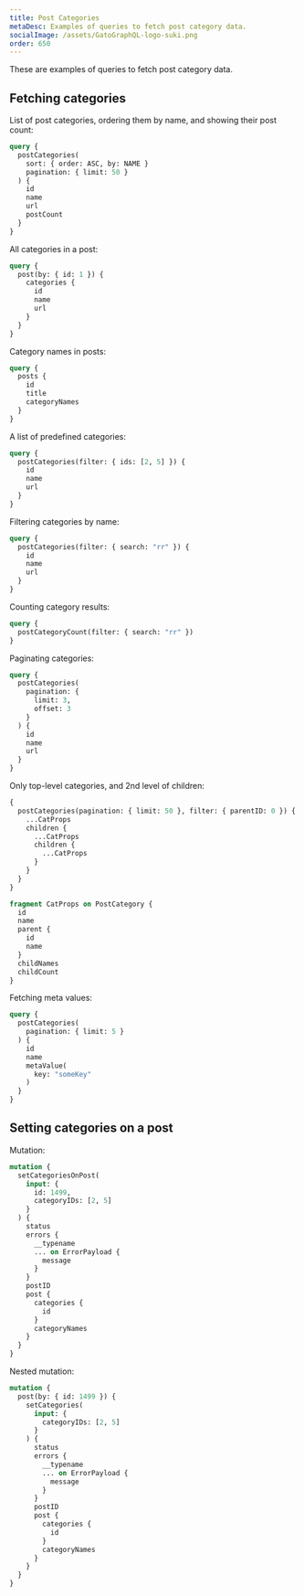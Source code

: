 ```yaml
---
title: Post Categories
metaDesc: Examples of queries to fetch post category data.
socialImage: /assets/GatoGraphQL-logo-suki.png
order: 650
---
```


These are examples of queries to fetch post category data.

## Fetching categories

List of post categories, ordering them by name, and showing their post count:

```graphql
query {
  postCategories(
    sort: { order: ASC, by: NAME }
    pagination: { limit: 50 }
  ) {
    id
    name
    url
    postCount
  }
}
```

All categories in a post:

```graphql
query {
  post(by: { id: 1 }) {
    categories {
      id
      name
      url
    }
  }
}
```

Category names in posts:

```graphql
query {
  posts {
    id
    title
    categoryNames
  }
}
```

A list of predefined categories:

```graphql
query {
  postCategories(filter: { ids: [2, 5] }) {
    id
    name
    url
  }
}
```

Filtering categories by name:

```graphql
query {
  postCategories(filter: { search: "rr" }) {
    id
    name
    url
  }
}
```

Counting category results:

```graphql
query {
  postCategoryCount(filter: { search: "rr" })
}
```

Paginating categories:

```graphql
query {
  postCategories(
  	pagination: {
  	  limit: 3,
  	  offset: 3
  	}
  ) {
    id
    name
    url
  }
}
```

Only top-level categories, and 2nd level of children:

```graphql
{
  postCategories(pagination: { limit: 50 }, filter: { parentID: 0 }) {
    ...CatProps
    children {
      ...CatProps
      children {
        ...CatProps
      }
    }
  }
}

fragment CatProps on PostCategory {
  id
  name
  parent {
    id
    name
  }
  childNames
  childCount
}
```

Fetching meta values:

```graphql
query {
  postCategories(
  	pagination: { limit: 5 }
  ) {
    id
    name
    metaValue(
      key: "someKey"
    )
  }
}
```

## Setting categories on a post

Mutation:

```graphql
mutation {
  setCategoriesOnPost(
    input: {
      id: 1499, 
      categoryIDs: [2, 5]
    }
  ) {
    status
    errors {
      __typename
      ... on ErrorPayload {
        message
      }
    }
    postID
    post {
      categories {
        id
      }
      categoryNames
    }
  }
}
```

Nested mutation:

```graphql
mutation {
  post(by: { id: 1499 }) {
    setCategories(
      input: {
        categoryIDs: [2, 5]
      }
    ) {
      status
      errors {
        __typename
        ... on ErrorPayload {
          message
        }
      }
      postID
      post {
        categories {
          id
        }
        categoryNames
      }
    }
  }
}
```
